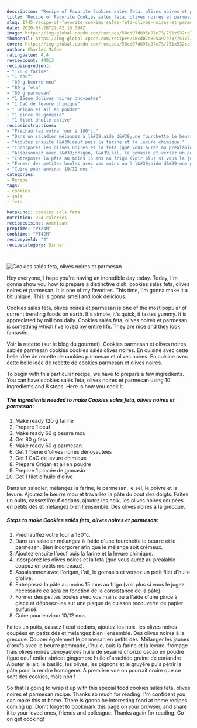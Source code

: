 ```yaml
---
description: "Recipe of Favorite Cookies salés feta, olives noires et parmesan"
title: "Recipe of Favorite Cookies salés feta, olives noires et parmesan"
slug: 1745-recipe-of-favorite-cookies-sales-feta-olives-noires-et-parmesan
date: 2020-08-28T22:42:16.694Z
image: https://img-global.cpcdn.com/recipes/58cd07d895a97e73/751x532cq70/cookies-sales-feta-olives-noires-et-parmesan-photo-principale-de-la-recette.jpg
thumbnail: https://img-global.cpcdn.com/recipes/58cd07d895a97e73/751x532cq70/cookies-sales-feta-olives-noires-et-parmesan-photo-principale-de-la-recette.jpg
cover: https://img-global.cpcdn.com/recipes/58cd07d895a97e73/751x532cq70/cookies-sales-feta-olives-noires-et-parmesan-photo-principale-de-la-recette.jpg
author: Charles McGee
ratingvalue: 4.4
reviewcount: 44013
recipeingredient:
- "120 g farine"
- "1 oeuf"
- "60 g beurre mou"
- "80 g feta"
- "60 g parmesan"
- "1 15ene dolives noires dnoyautes"
- "1 CaC de levure chimique"
- " Origan et ail en poudre"
- "1 pince de gomasio"
- "1 filet dhuile dolive"
recipeinstructions:
- "Préchauffez votre four à 180°c."
- "Dans un saladier mélangez à l&#39;aide d&#39;une fourchette le beurre et le parmesan. Bien incorporer afin que le mélange soit crémeux."
- "Ajoutez ensuite l&#39;oeuf puis la farine et la levure chimique."
- "Incorporez les olives noires et la feta (que vous aurez au préalable coupez en petits morceaux)."
- "Assaisonnez avec l&#39;origan, l&#39;ail, le gomasio et versez un petit filet d&#39;huile d&#39;olive."
- "Entreposez la pâte au moins 15 mns au frigo (voir plus si vous le jugez nécessaire ce sera en fonction de la consistance de la pâte)."
- "Former des petites boules avec vos mains ou à l&#39;aide d&#39;une pince à glace et déposez-les sur une plaque de cuisson recouverte de papier sulfurisé."
- "Cuire pour environ 10/12 mns."
categories:
- Recipe
tags:
- cookies
- sals
- feta

katakunci: cookies sals feta 
nutrition: 284 calories
recipecuisine: American
preptime: "PT24M"
cooktime: "PT42M"
recipeyield: "4"
recipecategory: Dinner

---
```



![Cookies salés feta, olives noires et parmesan](https://img-global.cpcdn.com/recipes/58cd07d895a97e73/751x532cq70/cookies-sales-feta-olives-noires-et-parmesan-photo-principale-de-la-recette.jpg)

Hey everyone, I hope you're having an incredible day today. Today, I'm gonna show you how to prepare a distinctive dish, cookies salés feta, olives noires et parmesan. It is one of my favorites. This time, I'm gonna make it a bit unique. This is gonna smell and look delicious.

Cookies salés feta, olives noires et parmesan is one of the most popular of current trending foods on earth. It's simple, it's quick, it tastes yummy. It is appreciated by millions daily. Cookies salés feta, olives noires et parmesan is something which I've loved my entire life. They are nice and they look fantastic.

Voir la recette (sur le blog du gourmet). Cookies parmesan et olives noires sablés parmesan cookies cookies salés olives noires. En cuisine avec cette belle idée de recette de cookies parmesan et olives noires. En cuisine avec cette belle idée de recette de cookies parmesan et olives noires.


To begin with this particular recipe, we have to prepare a few ingredients. You can have cookies salés feta, olives noires et parmesan using 10 ingredients and 8 steps. Here is how you cook it.

<!--inarticleads1-->

##### The ingredients needed to make Cookies salés feta, olives noires et parmesan:

1. Make ready 120 g farine
1. Prepare 1 oeuf
1. Make ready 60 g beurre mou
1. Get 80 g feta
1. Make ready 60 g parmesan
1. Get 1 15ene d&#39;olives noires dénoyautées
1. Get 1 CaC de levure chimique
1. Prepare  Origan et ail en poudre
1. Prepare 1 pincée de gomasio
1. Get 1 filet d&#39;huile d&#39;olive


Dans un saladier, mélangez la farine, le parmesan, le sel, le poivre et la levure. Ajoutez le beurre mou et travaillez la pâte du bout des doigts. Faites un puits, cassez l&#39;œuf dedans, ajoutez les noix, les olives noires coupées en petits dés et mélangez bien l&#39;ensemble. Des olives noires à la grecque. 

<!--inarticleads2-->

##### Steps to make Cookies salés feta, olives noires et parmesan:

1. Préchauffez votre four à 180°c.
1. Dans un saladier mélangez à l&#39;aide d&#39;une fourchette le beurre et le parmesan. Bien incorporer afin que le mélange soit crémeux.
1. Ajoutez ensuite l&#39;oeuf puis la farine et la levure chimique.
1. Incorporez les olives noires et la feta (que vous aurez au préalable coupez en petits morceaux).
1. Assaisonnez avec l&#39;origan, l&#39;ail, le gomasio et versez un petit filet d&#39;huile d&#39;olive.
1. Entreposez la pâte au moins 15 mns au frigo (voir plus si vous le jugez nécessaire ce sera en fonction de la consistance de la pâte).
1. Former des petites boules avec vos mains ou à l&#39;aide d&#39;une pince à glace et déposez-les sur une plaque de cuisson recouverte de papier sulfurisé.
1. Cuire pour environ 10/12 mns.


Faites un puits, cassez l&#39;œuf dedans, ajoutez les noix, les olives noires coupées en petits dés et mélangez bien l&#39;ensemble. Des olives noires à la grecque. Couper également le parmesan en petits dés. Mélanger les jaunes d&#39;œufs avec le beurre pommade, l&#39;huile, puis la farine et la levure. fromage frais olives noires denoyautees huile de sesame chorizo cacao en poudre figue oeuf entier abricot gingembre huile d&#39;arachide graine de coriandre Ajouter le lait, le basilic, les olives, les pignons et le gruyère puis pétrir la pâte pour la rendre homogène. A première vue on pourrait croire que ce sont des cookies, mais non ! 

So that is going to wrap it up with this special food cookies salés feta, olives noires et parmesan recipe. Thanks so much for reading. I'm confident you can make this at home. There is gonna be interesting food at home recipes coming up. Don't forget to bookmark this page on your browser, and share it to your loved ones, friends and colleague. Thanks again for reading. Go on get cooking!
